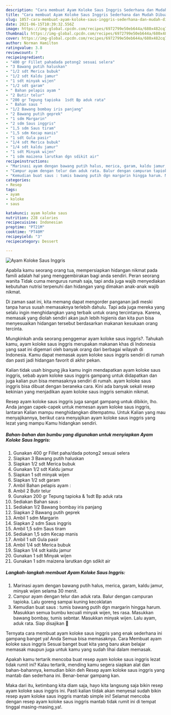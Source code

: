 ```yaml
---
description: "Cara membuat Ayam Koloke Saus Inggris Sederhana dan Mudah Dibuat"
title: "Cara membuat Ayam Koloke Saus Inggris Sederhana dan Mudah Dibuat"
slug: 1057-cara-membuat-ayam-koloke-saus-inggris-sederhana-dan-mudah-dibuat
date: 2021-06-15T10:39:32.556Z
image: https://img-global.cpcdn.com/recipes/6972799e50eb644a/680x482cq70/ayam-koloke-saus-inggris-foto-resep-utama.jpg
thumbnail: https://img-global.cpcdn.com/recipes/6972799e50eb644a/680x482cq70/ayam-koloke-saus-inggris-foto-resep-utama.jpg
cover: https://img-global.cpcdn.com/recipes/6972799e50eb644a/680x482cq70/ayam-koloke-saus-inggris-foto-resep-utama.jpg
author: Norman Hamilton
ratingvalue: 3.8
reviewcount: 7
recipeingredient:
- "400 gr Fillet pahadada potong2 sesuai selera"
- "3 Bawang putih haluskan"
- "1/2 sdt Merica bubuk"
- "1/2 sdt Kaldu jamur"
- "1 sdt minyak wijen"
- "1/2 sdt garam"
- " Bahan pelapis ayam "
- "2 Butir telur"
- "200 gr Tepung tapioka  1sdt Bp aduk rata"
- " Bahan saus "
- "1/2 Bawang bombay iris panjang"
- "2 Bawang putih geprek"
- "1 sdm Margarin"
- "2 sdm Saus inggris"
- "1,5 sdm Saus tiram"
- "1,5 sdm Kecap manis"
- "1 sdt Gula pasir"
- "1/4 sdt Merica bubuk"
- "1/4 sdt kaldu jamur"
- "1 sdt Minyak wijen"
- "1 sdm maizena larutkan dgn sdikit air"
recipeinstructions:
- "Marinasi ayam dengan bawang putih halus, merica, garam, kaldu jamur, minyak wijen selama 30 menit."
- "Campur ayam dengan telur dan aduk rata. Balur dengan campuran tapioka. Lalu goreng sampai kuning kecoklatan"
- "Kemudian buat saus : tumis bawang putih dgn margarin hingga harum. Masukkan semua bumbu kecuali minyak wijen, tes rasa. Masukkan bawang bombay, tumis sebntar. Masukkan minyak wijen. Lalu ayam, aduk rata. Siap disajikan 🙂"
categories:
- Resep
tags:
- ayam
- koloke
- saus

katakunci: ayam koloke saus 
nutrition: 228 calories
recipecuisine: Indonesian
preptime: "PT21M"
cooktime: "PT40M"
recipeyield: "3"
recipecategory: Dessert

---
```



![Ayam Koloke Saus Inggris](https://img-global.cpcdn.com/recipes/6972799e50eb644a/680x482cq70/ayam-koloke-saus-inggris-foto-resep-utama.jpg)

Apabila kamu seorang orang tua, mempersiapkan hidangan nikmat pada famili adalah hal yang menggembirakan bagi anda sendiri. Peran seorang  wanita Tidak cuma mengurus rumah saja, tapi anda juga wajib menyediakan kebutuhan nutrisi terpenuhi dan hidangan yang dimakan anak-anak wajib nikmat.

Di zaman  saat ini, kita memang dapat mengorder panganan jadi meski tanpa harus susah memasaknya terlebih dahulu. Tapi ada juga mereka yang selalu ingin menghidangkan yang terbaik untuk orang tercintanya. Karena, memasak yang diolah sendiri akan jauh lebih higienis dan kita pun bisa menyesuaikan hidangan tersebut berdasarkan makanan kesukaan orang tercinta. 



Mungkinkah anda seorang penggemar ayam koloke saus inggris?. Tahukah kamu, ayam koloke saus inggris merupakan makanan khas di Indonesia yang saat ini digemari oleh banyak orang dari berbagai wilayah di Indonesia. Kamu dapat memasak ayam koloke saus inggris sendiri di rumah dan pasti jadi hidangan favorit di akhir pekan.

Kalian tidak usah bingung jika kamu ingin mendapatkan ayam koloke saus inggris, sebab ayam koloke saus inggris gampang untuk didapatkan dan juga kalian pun bisa memasaknya sendiri di rumah. ayam koloke saus inggris bisa dibuat dengan beraneka cara. Kini ada banyak sekali resep kekinian yang menjadikan ayam koloke saus inggris semakin nikmat.

Resep ayam koloke saus inggris juga sangat gampang untuk dibikin, lho. Anda jangan capek-capek untuk memesan ayam koloke saus inggris, lantaran Kalian mampu menghidangkan ditempatmu. Untuk Kalian yang mau menyajikannya, berikut cara menyajikan ayam koloke saus inggris yang lezat yang mampu Kamu hidangkan sendiri.

<!--inarticleads1-->

##### Bahan-bahan dan bumbu yang digunakan untuk menyiapkan Ayam Koloke Saus Inggris:

1. Gunakan 400 gr Fillet paha/dada potong2 sesuai selera
1. Siapkan 3 Bawang putih haluskan
1. Siapkan 1/2 sdt Merica bubuk
1. Gunakan 1/2 sdt Kaldu jamur
1. Siapkan 1 sdt minyak wijen
1. Siapkan 1/2 sdt garam
1. Ambil  Bahan pelapis ayam :
1. Ambil 2 Butir telur
1. Gunakan 200 gr Tepung tapioka &amp; 1sdt Bp aduk rata
1. Sediakan  Bahan saus :
1. Sediakan 1/2 Bawang bombay iris panjang
1. Siapkan 2 Bawang putih geprek
1. Ambil 1 sdm Margarin
1. Siapkan 2 sdm Saus inggris
1. Ambil 1,5 sdm Saus tiram
1. Sediakan 1,5 sdm Kecap manis
1. Ambil 1 sdt Gula pasir
1. Ambil 1/4 sdt Merica bubuk
1. Siapkan 1/4 sdt kaldu jamur
1. Gunakan 1 sdt Minyak wijen
1. Gunakan 1 sdm maizena larutkan dgn sdikit air




<!--inarticleads2-->

##### Langkah-langkah membuat Ayam Koloke Saus Inggris:

1. Marinasi ayam dengan bawang putih halus, merica, garam, kaldu jamur, minyak wijen selama 30 menit.
1. Campur ayam dengan telur dan aduk rata. Balur dengan campuran tapioka. Lalu goreng sampai kuning kecoklatan
1. Kemudian buat saus : tumis bawang putih dgn margarin hingga harum. Masukkan semua bumbu kecuali minyak wijen, tes rasa. Masukkan bawang bombay, tumis sebntar. Masukkan minyak wijen. Lalu ayam, aduk rata. Siap disajikan 🙂




Ternyata cara membuat ayam koloke saus inggris yang enak sederhana ini gampang banget ya! Anda Semua bisa memasaknya. Cara Membuat ayam koloke saus inggris Sesuai banget buat kita yang baru akan belajar memasak maupun juga untuk kamu yang sudah lihai dalam memasak.

Apakah kamu tertarik mencoba buat resep ayam koloke saus inggris lezat tidak rumit ini? Kalau tertarik, mending kamu segera siapkan alat dan bahan-bahannya, kemudian bikin deh Resep ayam koloke saus inggris yang mantab dan sederhana ini. Benar-benar gampang kan. 

Maka dari itu, ketimbang kita diam saja, hayo kita langsung saja bikin resep ayam koloke saus inggris ini. Pasti kalian tiidak akan menyesal sudah bikin resep ayam koloke saus inggris mantab simple ini! Selamat mencoba dengan resep ayam koloke saus inggris mantab tidak rumit ini di tempat tinggal masing-masing,ya!.

